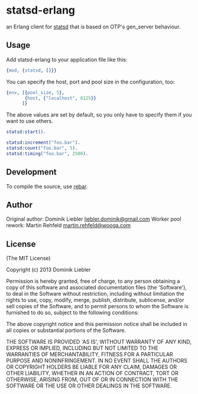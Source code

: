 # statsd-erlang

an Erlang client for [statsd](https://github.com/etsy/statsd) that is based on OTP's gen_server behaviour.

## Usage

Add statsd-erlang to your application file like this:

```erlang
{mod, {statsd, []}}
```

You can specify the host, port and pool size in the configuration, too:

```erlang
{env, [{pool_size, 5},
       {host, {"localhost", 8125}}
      ]}
```

The above values are set by default, so you only have to specify them if you want to use others.

```erlang
statsd:start().

statsd:increment("foo.bar").
statsd:count("foo.bar", 5).
statsd:timing("foo.bar", 2500).
```

## Development

To compile the source, use [rebar](https://github.com/basho/rebar/).

## Author

Original author: Dominik Liebler <liebler.dominik@gmail.com>
Worker pool rework: Martin Rehfeld <martin.rehfeld@wooga.com>

## License

(The MIT License)

Copyright (c) 2013 Dominik Liebler

Permission is hereby granted, free of charge, to any person obtaining
a copy of this software and associated documentation files (the
'Software'), to deal in the Software without restriction, including
without limitation the rights to use, copy, modify, merge, publish,
distribute, sublicense, and/or sell copies of the Software, and to
permit persons to whom the Software is furnished to do so, subject to
the following conditions:

The above copyright notice and this permission notice shall be
included in all copies or substantial portions of the Software.

THE SOFTWARE IS PROVIDED 'AS IS', WITHOUT WARRANTY OF ANY KIND,
EXPRESS OR IMPLIED, INCLUDING BUT NOT LIMITED TO THE WARRANTIES OF
MERCHANTABILITY, FITNESS FOR A PARTICULAR PURPOSE AND NONINFRINGEMENT.
IN NO EVENT SHALL THE AUTHORS OR COPYRIGHT HOLDERS BE LIABLE FOR ANY
CLAIM, DAMAGES OR OTHER LIABILITY, WHETHER IN AN ACTION OF CONTRACT,
TORT OR OTHERWISE, ARISING FROM, OUT OF OR IN CONNECTION WITH THE
SOFTWARE OR THE USE OR OTHER DEALINGS IN THE SOFTWARE.
